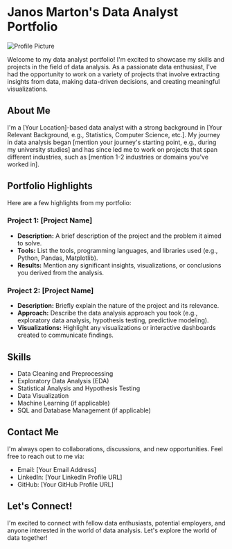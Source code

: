 # Janos Marton's Data Analyst Portfolio

![Profile Picture](link_to_profile_picture.jpg)

Welcome to my data analyst portfolio! I'm excited to showcase my skills and projects in the field of data analysis. As a passionate data enthusiast, I've had the opportunity to work on a variety of projects that involve extracting insights from data, making data-driven decisions, and creating meaningful visualizations.

## About Me

I'm a [Your Location]-based data analyst with a strong background in [Your Relevant Background, e.g., Statistics, Computer Science, etc.]. My journey in data analysis began [mention your journey's starting point, e.g., during my university studies] and has since led me to work on projects that span different industries, such as [mention 1-2 industries or domains you've worked in].

## Portfolio Highlights

Here are a few highlights from my portfolio:

### Project 1: [Project Name]

- **Description:** A brief description of the project and the problem it aimed to solve.
- **Tools:** List the tools, programming languages, and libraries used (e.g., Python, Pandas, Matplotlib).
- **Results:** Mention any significant insights, visualizations, or conclusions you derived from the analysis.

### Project 2: [Project Name]

- **Description:** Briefly explain the nature of the project and its relevance.
- **Approach:** Describe the data analysis approach you took (e.g., exploratory data analysis, hypothesis testing, predictive modeling).
- **Visualizations:** Highlight any visualizations or interactive dashboards created to communicate findings.

## Skills

- Data Cleaning and Preprocessing
- Exploratory Data Analysis (EDA)
- Statistical Analysis and Hypothesis Testing
- Data Visualization
- Machine Learning (if applicable)
- SQL and Database Management (if applicable)

## Contact Me

I'm always open to collaborations, discussions, and new opportunities. Feel free to reach out to me via:

- Email: [Your Email Address]
- LinkedIn: [Your LinkedIn Profile URL]
- GitHub: [Your GitHub Profile URL]

## Let's Connect!

I'm excited to connect with fellow data enthusiasts, potential employers, and anyone interested in the world of data analysis. Let's explore the world of data together!

